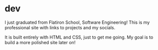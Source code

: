 # dev
I just graduated from Flatiron School, Software Engineering!
This is my professional site with links to projects and my socials.

It is built entirely with HTML and CSS, just to get me going.
My goal is to build a more polished site later on!

